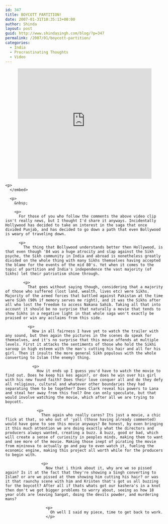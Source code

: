 ```yaml
---
id: 347
title: BOYCOTT PARTITION!
date: 2007-01-31T10:35:13+00:00
author: Shinda
layout: post
guid: http://www.shindasingh.com/blog/?p=347
permalink: /2007/01/boycott-partition/
categories:
  - India
  - Procrastinating Thoughts
  - Video
---
```

<p align="center">
  <embed src="http://www.youtube.com/v/Yhr2leLh9lw" width="425" height="350" type="application/x-shockwave-flash" wmode="transparent">
    </p> 
    
    <p>
      </embed> 
      
      <p>
        &nbsp; 
        
        <p>
          For those of you who follow the comments the above video clip isn't really news, but I thought I'd share it anyways. Incidentally Hollywood has decided to take an interest in the saga that once divided Punjab, and has decided to go down a path that even Bollywood is weary of traveling down. 
          
          <p>
            The thing that Bollywood understands better then Hollywood, is that even though '84 was a huge atrocity and slap against the Sikh psyche, the Sikh community in India and abroad is nonetheless greatly divided on the whole thing with many Sikhs themselves having accepted the blame for the events of the mid 80's. Yet when it comes to the topic of partition and India's independence the vast majority (of Sikhs) let their patriotism shine through. 
            
            <p>
              That goes without saying though, considering that a majority of those who suffered (lost land, wealth, lives etc) were Sikhs. Majority of the armed forces that battled against Pakistan at the time were Sikh (90% if memory serves me right), and it was the Sikhs after all who lost the freedom to access Nakana Sahib. Taking all that into account it should be no surprise that naturally a movie that tends to show Sikhs in a negative light in that whole saga won't exactly be praised or win any acclaims from this side. 
              
              <p>
                Now in all fairness I have yet to watch the trailer with any sound, but then again the pictures in the scenes do speak for themselves, and it's no surprise that this movie offends at multiple levels. First it attacks the sentiments of those who hold the Sikhi saroop in high esteem with the man's cutting his hair and all for his girl. Then it insults the more general Sikh populous with the whole converting to Islam (the enemy) thing. 
                
                <p>
                  How it ends up I guess you'd have to watch the movie to find out. Does he keep his kes again?, or does he win over his girl with his new found faith? Does their love conquer all and do they defy all religious, cultural and whatever other boundaries they had separating them to be together? Does Clark reveal his powers to Lana and steal her away from this fool? One can only speculate, but that would involve watching the movie, which after all we are trying to boycott. 
                  
                  <p>
                    Then again who really cares? Its just a movie, a chic flick at that, so who out of 'yall (those having already commented) would have gone to see this movie anyways? Be honest, by even bringing it this much attention we are doing exactly what the directors and producers always wanted, creating a buzz. A buzz, good or bad, which will create a sense of curiosity in peoples minds, making them to want and see more of the movie. Making those inept of pirating the movie from mininova to actually go and pay to even watch it, fueling the economic engine, making this project all worth while for the producers to begin with. 
                    
                    <p>
                      Now that i think about it, why are we so pissed again? Is it at the fact that they're showing a Singh converting to Islam? or are we pissed at them showing him cutting his hair? or was it that raunchy scene with him and Kristen that's got us all buzzing for the boycott? After all if thats whats got our kashera's in a knot then don't we got bigger problems to worry about, seeing as how 18 year olds are leaving Sangat, doing the devils powder, and murdering mans? 
                      
                      <p>
                        Oh well I said my piece, time to get back to work.
                      </p>